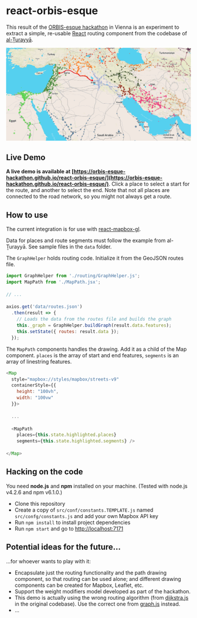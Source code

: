 # react-orbis-esque

This result of the [ORBIS-esque hackathon](http://dig-hum.de/aktuelles/open-call-modeling-travels-history-orbis-esque-hackathon-uni-vienna-july-18-20-2018)
in Vienna is an experiment to extract a simple, re-usable [React](https://reactjs.org/)
routing component from the codebase of [al-Ṯurayyā](https://orbis-esque-hackathon.github.io/althurayya/).

![Screenshot](screenshot.jpg)

## Live Demo

__A live demo is available at [https://orbis-esque-hackathon.github.io/react-orbis-esque/](https://orbis-esque-hackathon.github.io/react-orbis-esque/)__.
Click a place to select a start for the route, and another to select the end.
Note that not all places are connected to the road network, so you might not always
get a route.

## How to use

The current integration is for use with [react-mapbox-gl](https://github.com/alex3165/react-mapbox-gl).

Data for places and route segments must follow the example from al-Ṯurayyā. See
sample files in the `data` folder.

The `GraphHelper` holds routing code. Initialize it from the GeoJSON routes
file.

```js
import GraphHelper from './routing/GraphHelper.js';
import MapPath from './MapPath.jsx';

// ...

axios.get('data/routes.json')
  .then(result => {
    // Loads the data from the routes file and builds the graph
    this._graph = GraphHelper.buildGraph(result.data.features);
    this.setState({ routes: result.data });
  });
```

The `MapPath` components handles the drawing. Add it as a child of the
Map component. `places` is the array of start and end features, `segments`
is an array of linestring features.

```js
<Map
  style="mapbox://styles/mapbox/streets-v9"
  containerStyle={{
    height: "100vh",
    width: "100vw"
  }}>

  ...

  <MapPath
    places={this.state.highlighted.places}
    segments={this.state.highlighted.segments} />

</Map>
```

## Hacking on the code

You need __node.js__ and __npm__ installed on your machine. (Tested with
node.js v4.2.6 and npm v6.1.0.)

- Clone this repository
- Create a copy of `src/conf/constants.TEMPLATE.js` named `src/confg/constants.js`
  and add your own Mapbox API key
- Run `npm install` to install project dependencies
- Run `npm start` and go to [http://localhost:7171](http://localhost:7171)

## Potential ideas for the future...

...for whoever wants to play with it:

- Encapsulate just the routing functionality and the path drawing component,
  so that routing can be used alone; and different drawing components can be
  created for Mapbox, Leaflet, etc.
- Support the weight modifiers model developed as part of the hackathon.
- This demo is actually using the wrong routing algorithm (from [dijkstra.js](https://github.com/orbis-esque-hackathon/orbis-esque-hackathon.github.io/blob/master/althurayya/dijkstra.js)
in the original codebase). Use the correct one from [graph.js](https://github.com/orbis-esque-hackathon/orbis-esque-hackathon.github.io/blob/master/althurayya/graph.js)
instead.
- ...
